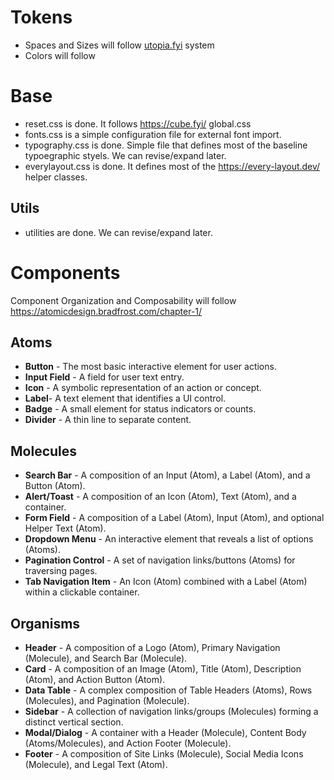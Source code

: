 # Tokens
- Spaces and Sizes will follow [utopia.fyi](https://utopia.fyi/) system
- Colors will follow 

# Base
- reset.css is done. It follows https://cube.fyi/ global.css
- fonts.css is a simple configuration file for external font import. 
- typography.css is done. Simple file that defines most of the baseline typoegraphic styels. We can revise/expand later.
- everylayout.css is done. It defines most of the https://every-layout.dev/ helper classes. 

## Utils
- utilities are done. We can revise/expand later.

# Components
Component Organization and Composability will follow https://atomicdesign.bradfrost.com/chapter-1/

## Atoms
- **Button** - The most basic interactive element for user actions.  
- **Input Field** - A field for user text entry.  
- **Icon** - A symbolic representation of an action or concept.  
- **Label**- A text element that identifies a UI control.  
- **Badge** - A small element for status indicators or counts.  
- **Divider** - A thin line to separate content.  

## Molecules
- **Search Bar** - A composition of an Input (Atom), a Label (Atom), and a Button (Atom).  
- **Alert/Toast** - A composition of an Icon (Atom), Text (Atom), and a container.  
- **Form Field** - A composition of a Label (Atom), Input (Atom), and optional Helper Text (Atom).  
- **Dropdown Menu** - An interactive element that reveals a list of options (Atoms).  
- **Pagination Control** - A set of navigation links/buttons (Atoms) for traversing pages.  
- **Tab Navigation Item** - An Icon (Atom) combined with a Label (Atom) within a clickable container.  

## Organisms
- **Header** - A composition of a Logo (Atom), Primary Navigation (Molecule), and Search Bar (Molecule).  
- **Card** - A composition of an Image (Atom), Title (Atom), Description (Atom), and Action Button (Atom).  
- **Data Table** - A complex composition of Table Headers (Atoms), Rows (Molecules), and Pagination (Molecule). 
- **Sidebar** - A collection of navigation links/groups (Molecules) forming a distinct vertical section.  
- **Modal/Dialog** - A container with a Header (Molecule), Content Body (Atoms/Molecules), and Action Footer (Molecule).  
- **Footer** - A composition of Site Links (Molecule), Social Media Icons (Molecule), and Legal Text (Atom).  

